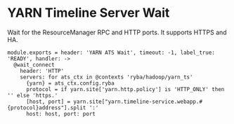
# YARN Timeline Server Wait

Wait for the ResourceManager RPC and HTTP ports. It supports HTTPS and HA.

    module.exports = header: 'YARN ATS Wait', timeout: -1, label_true: 'READY', handler: ->
      @wait_connect
        header: 'HTTP'
        servers: for ats_ctx in @contexts 'ryba/hadoop/yarn_ts'
          {yarn} = ats_ctx.config.ryba
          protocol = if yarn.site['yarn.http.policy'] is 'HTTP_ONLY' then '' else 'https.'
          [host, port] = yarn.site["yarn.timeline-service.webapp.#{protocol}address"].split ':'
          host: host, port: port
          
